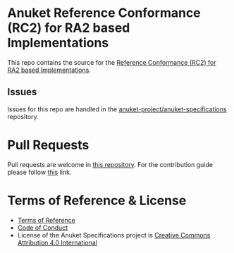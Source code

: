 # Anuket Reference Conformance (RC2) for RA2 based Implementations

This repo contains the source for the
[Reference Conformance (RC2) for RA2 based Implementations](https://cntt.readthedocs.io/projects/rc2/en/latest/index.html).

## Issues

Issues for this repo are handled in the
[anuket-project/anuket-specifications](https://github.com/anuket-project/anuket-specifications/issues) repository. 

# Pull Requests

Pull requests are welcome in [this repository](https://github.com/anuket-project/RC2/pulls). For the contribution guide
please follow [this](https://github.com/anuket-project/anuket-specifications/blob/master/CONTRIBUTING.rst) link.

# Terms of Reference & License

-  [Terms of Reference](https://github.com/anuket-project/anuket-specifications/blob/master/doc/GSMA_CNTT_Terms_of_Reference.pdf)
-  [Code of Conduct](https://github.com/anuket-project/anuket-specifications/blob/master/doc/CODE_OF_CONDUCT.rst)
-  License of the Anuket Specifications project is [Creative Commons Attribution 4.0 International](https://creativecommons.org/licenses/by/4.0/legalcode)

